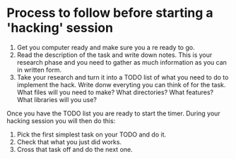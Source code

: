# Process to follow before starting a 'hacking' session

1. Get you computer ready and make sure you a re ready to go.
2. Read the description of the task and write down notes.
   This is your research phase and you need to gather as much information as
   you can in written form.
3. Take your research and turn it into a TODO list of what you need to do to
   implement the hack. Write donw everyting you can think of for the task.
   What files will you need to make? What directories? What features?
   What libraries will you use?

Once you have the TODO list you are ready to start the timer. During your
hacking session you will then do this:

1. Pick the first simplest task on your TODO and do it.
2. Check that what you just did works.
3. Cross that task off and do the next one.
